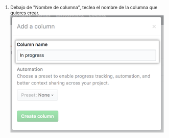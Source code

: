 1. Debajo de "Nombre de columna", teclea el nombre de la columna que quieres crear. ![Teclea un nombre de columna](/assets/images/help/projects/type-column-name.png)
